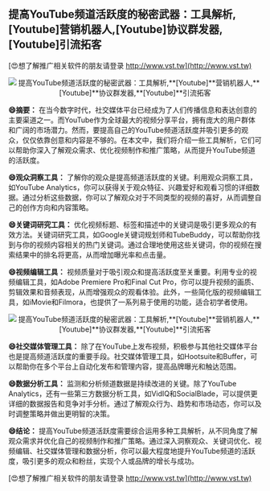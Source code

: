 ## **提高YouTube频道活跃度的秘密武器：工具解析,**[Youtube]**营销机器人,**[Youtube]**协议群发器,**[Youtube]**引流拓客**

[😍想了解推广相关软件的朋友请登录 http://www.vst.tw](http://www.vst.tw)

 <center><img src="https://vst.tw/MP4/tuiguang/png/3.png" alt="提高YouTube频道活跃度的秘密武器：工具解析,**[Youtube]**营销机器人,**[Youtube]**协议群发器,**[Youtube]**引流拓客"></center>

**😄摘要：**
在当今数字时代，社交媒体平台已经成为了人们传播信息和表达创意的主要渠道之一。而YouTube作为全球最大的视频分享平台，拥有庞大的用户群体和广阔的市场潜力。然而，要提高自己的YouTube频道活跃度并吸引更多的观众，仅仅依靠创意和内容是不够的。在本文中，我们将介绍一些工具解析，它们可以帮助你深入了解观众需求、优化视频制作和推广策略，从而提升YouTube频道的活跃度。

**😄观众洞察工具：**
了解你的观众是提高频道活跃度的关键。利用观众洞察工具，如YouTube Analytics，你可以获得关于观众特征、兴趣爱好和观看习惯的详细数据。通过分析这些数据，你可以了解观众对于不同类型的视频的喜好，从而调整自己的创作方向和内容策略。

**😄关键词研究工具：**
优化视频标题、标签和描述中的关键词是吸引更多观众的有效方法。关键词研究工具，如Google关键词规划师和TubeBuddy，可以帮助你找到与你的视频内容相关的热门关键词。通过合理地使用这些关键词，你的视频在搜索结果中的排名将更高，从而增加曝光率和点击量。

**😄视频编辑工具：**
视频质量对于吸引观众和提高活跃度至关重要。利用专业的视频编辑工具，如Adobe Premiere Pro和Final Cut Pro，你可以提升视频的画质、剪辑效果和音频表现，从而增强观众的观看体验。此外，一些简化版的视频编辑工具，如iMovie和Filmora，也提供了一系列易于使用的功能，适合初学者使用。

 <center><img src="https://vst.tw/MP4/tuiguang/png/0.png" alt="提高YouTube频道活跃度的秘密武器：工具解析,**[Youtube]**营销机器人,**[Youtube]**协议群发器,**[Youtube]**引流拓客"></center>

**😄社交媒体管理工具：**
除了在YouTube上发布视频，积极参与其他社交媒体平台也是提高频道活跃度的重要手段。社交媒体管理工具，如Hootsuite和Buffer，可以帮助你在多个平台上自动化发布和管理内容，提高品牌曝光和触达范围。

**😄数据分析工具：**
监测和分析频道数据是持续改进的关键。除了YouTube Analytics，还有一些第三方数据分析工具，如VidIQ和SocialBlade，可以提供更详细的数据报告和竞争对手分析。通过了解观众行为、趋势和市场动态，你可以及时调整策略并做出更明智的决策。

**😄结论：**
提高YouTube频道活跃度需要综合运用多种工具解析，从不同角度了解观众需求并优化自己的视频制作和推广策略。通过深入洞察观众、关键词优化、视频编辑、社交媒体管理和数据分析，你可以最大程度地提升YouTube频道的活跃度，吸引更多的观众和粉丝，实现个人或品牌的增长与成功。

[😍想了解推广相关软件的朋友请登录 http://www.vst.tw](http://www.vst.tw)



